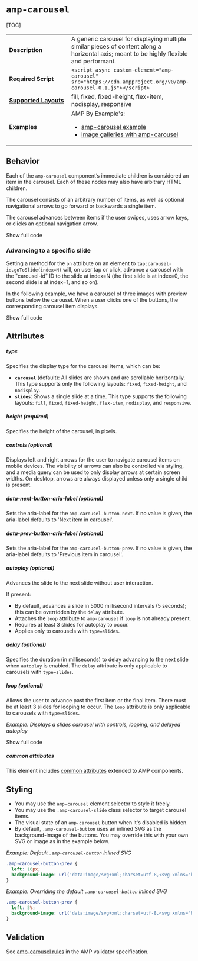 <!---
Copyright 2015 The AMP HTML Authors. All Rights Reserved.

Licensed under the Apache License, Version 2.0 (the "License");
you may not use this file except in compliance with the License.
You may obtain a copy of the License at

      http://www.apache.org/licenses/LICENSE-2.0

Unless required by applicable law or agreed to in writing, software
distributed under the License is distributed on an "AS-IS" BASIS,
WITHOUT WARRANTIES OR CONDITIONS OF ANY KIND, either express or implied.
See the License for the specific language governing permissions and
limitations under the License.
-->

# <a name="amp-carousel"></a> `amp-carousel`

[TOC]

<table>
  <tr>
    <td width="40%"><strong>Description</strong></td>
    <td>A generic carousel for displaying multiple similar pieces of content along a horizontal axis; meant to be highly flexible and performant.</td>
  </tr>
  <tr>
    <td width="40%"><strong>Required Script</strong></td>
    <td><code>&lt;script async custom-element="amp-carousel" src="https://cdn.ampproject.org/v0/amp-carousel-0.1.js">&lt;/script></code></td>
  </tr>
  <tr>
    <td class="col-fourty"><strong><a href="https://www.ampproject.org/docs/guides/responsive/control_layout.html">Supported Layouts</a></strong></td>
    <td>fill, fixed, fixed-height, flex-item, nodisplay, responsive</td>
  </tr>
  <tr>
    <td width="40%"><strong>Examples</strong></td>
    <td>AMP By Example's:<ul>
      <li><a href="https://ampbyexample.com/components/amp-carousel/">amp-carousel example</a></li>
      <li><a href="https://ampbyexample.com/advanced/image_galleries_with_amp-carousel/">Image galleries with amp-carousel</a></td>
  </tr>
</table>

## Behavior

Each of the `amp-carousel` component’s immediate children is considered an item in the carousel. Each of these nodes may also have arbitrary HTML children.

The carousel consists of an arbitrary number of items, as well as optional navigational arrows to go forward or backwards a single item.

The carousel advances between items if the user swipes, uses arrow keys, or clicks an optional navigation arrow.

<!--embedded example - displays in ampproject.org -->
<div>
  <amp-iframe height="313"
              layout="fixed-height"
              sandbox="allow-scripts allow-forms allow-same-origin"
              resizable
              src="https://ampproject-b5f4c.firebaseapp.com/examples/ampcarousel.basic.embed.html">
    <div overflow tabindex="0" role="button" aria-label="Show more">Show full code</div>
    <div placeholder></div> 
  </amp-iframe>
</div>


### Advancing to a specific slide

Setting a method for the `on` attribute on an element to `tap:carousel-id.goToSlide(index=N)` will, on user tap or click, advance a carousel with the "carousel-id" ID  to the slide at index=N (the first slide is at index=0, the second slide is at index=1, and so on).

In the following example, we have a carousel of three images with preview buttons below the carousel. When a user clicks one of the buttons, the corresponding carousel item displays.

<!--embedded example - displays in ampproject.org -->
<div>
<amp-iframe height="878"
            layout="fixed-height"
            sandbox="allow-scripts allow-forms allow-same-origin"
            resizable
            src="https://ampproject-b5f4c.firebaseapp.com/examples/ampcarousel.advance-slide.embed.html">
  <div overflow tabindex="0" role="button" aria-label="Show more">Show full code</div>
  <div placeholder></div> 
</amp-iframe>
</div>

## Attributes

##### type 

Specifies the display type for the carousel items, which can be:

- **`carousel`** (default): All slides are shown and are scrollable horizontally. This type  supports only the following layouts: `fixed`, `fixed-height`, and `nodisplay`.
- **`slides`**: Shows a single slide at a time. This type supports the following layouts: `fill`, `fixed`, `fixed-height`, `flex-item`, `nodisplay`, and `responsive`.

##### height (required)

Specifies the height of the carousel, in pixels.

##### controls (optional)

Displays left and right arrows for the user to navigate carousel items on mobile devices. The visibility of arrows can also be controlled via styling, and a media query can be used to only display arrows at certain screen widths. On desktop, arrows are always displayed unless only a single child is present.

##### data-next-button-aria-label (optional)

Sets the aria-label for the `amp-carousel-button-next`. If no value is given, the aria-label defaults to 'Next item in carousel'.

##### data-prev-button-aria-label (optional)

Sets the aria-label for the `amp-carousel-button-prev`. If no value is given, the aria-label defaults to 'Previous item in carousel'.

#####  autoplay (optional)

Advances the slide to the next slide without user interaction.

If present:

- By default, advances a slide in 5000 millisecond intervals (5 seconds); this can be overridden by the `delay` attribute.
- Attaches the `loop` attribute to `amp-carousel` if `loop` is not already present.
- Requires at least 3 slides for autoplay to occur.
- Applies only to carousels with `type=slides`.

##### delay (optional)

Specifies the duration (in milliseconds) to delay advancing to the next slide when `autoplay` is enabled. The `delay` attribute is only applicable to carousels with `type=slides`.  

##### loop  (optional)

Allows the user to advance past the first item or the final item. There must be at least 3 slides for looping to occur. The `loop` attribute is only applicable to carousels with `type=slides`. 

*Example: Displays a slides carousel with controls, looping, and delayed autoplay* 

<!--embedded example - displays in ampproject.org -->
<div>
<amp-iframe height="446"
            layout="fixed-height"
            sandbox="allow-scripts allow-forms allow-same-origin"
            resizable
            src="https://ampproject-b5f4c.firebaseapp.com/examples/ampcarousel.controls.embed.html">
  <div overflow tabindex="0" role="button" aria-label="Show more">Show full code</div>
  <div placeholder></div> 
</amp-iframe>
</div>

##### common attributes

This element includes [common attributes](https://www.ampproject.org/docs/reference/common_attributes) extended to AMP components.

## Styling
- You may use the `amp-carousel` element selector to style it freely.
- You may use the `.amp-carousel-slide` class selector to target carousel items.
- The visual state of an `amp-carousel` button when it's disabled is hidden.
- By default, `.amp-carousel-button` uses an inlined SVG as the background-image of the buttons. You may override this with your own SVG or image as in the example below.


*Example: Default `.amp-carousel-button` inlined SVG*

```css
.amp-carousel-button-prev {
  left: 16px;
  background-image: url('data:image/svg+xml;charset=utf-8,<svg xmlns="http://www.w3.org/2000/svg" width="18" height="18" viewBox="0 0 18 18"><path d="M15 8.25H5.87l4.19-4.19L9 3 3 9l6 6 1.06-1.06-4.19-4.19H15v-1.5z" fill="#fff" /></svg>');
}
```

*Example: Overriding the default `.amp-carousel-button` inlined SVG*

```css
.amp-carousel-button-prev {
  left: 5%;
  background-image: url('data:image/svg+xml;charset=utf-8,<svg xmlns="http://www.w3.org/2000/svg" width="18" height="18" viewBox="0 0 18 18"><path d="M11.56 5.56L10.5 4.5 6 9l4.5 4.5 1.06-1.06L8.12 9z" fill="#fff" /></svg>');
}
```

## Validation

See [amp-carousel rules](https://github.com/ampproject/amphtml/blob/master/extensions/amp-carousel/validator-amp-carousel.protoascii) in the AMP validator specification.
